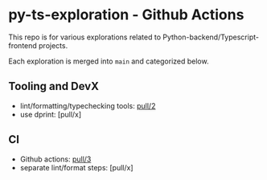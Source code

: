 # py-ts-exploration - Github Actions

This repo is for various explorations related to Python-backend/Typescript-frontend projects.

Each exploration is merged into `main` and categorized below.

## Tooling and DevX

- lint/formatting/typechecking tools: [pull/2](https://github.com/joecox/py-ts-exploration/pull/2)
- use dprint: [pull/x]

## CI

- Github actions: [pull/3](https://github.com/joecox/py-ts-exploration/pull/3)
- separate lint/format steps: [pull/x]
